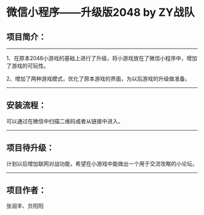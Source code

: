# **微信小程序——升级版2048 by ZY战队**
## 项目简介：
---

1、在原本2048小游戏的基础上进行了升级，将小游戏放在了微信小程序中，增加了游戏的可玩性。

2、增加了两种游戏模式，优化了原本游戏的界面，为以后游戏的升级做准备。

---

## 安装流程：
可以通过在微信中扫描二维码或者从链接中进入。

---

## 项目待升级：
计划以后增加联网对战功能，希望在小游戏中能做出一个用于交流攻略的小论坛。

---
## 项目作者：
张润丰、贠阳阳